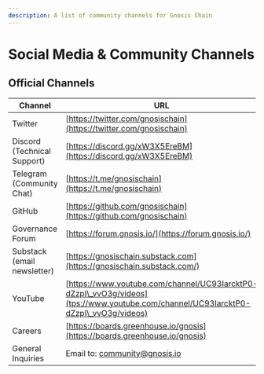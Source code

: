 ```yaml
---
description: A list of community channels for Gnosis Chain
---
```


# Social Media & Community Channels

## Official Channels

| Channel                     | URL                                                                                                                                |
| --------------------------- | ---------------------------------------------------------------------------------------------------------------------------------- |
| Twitter                     | [https://twitter.com/gnosischain](https://twitter.com/gnosischain)                                                                 |
| Discord (Technical Support) | [https://discord.gg/xW3X5EreBM](https://discord.gg/xW3X5EreBM)                                                                     |
| Telegram (Community Chat)   | [https://t.me/gnosischain](https://t.me/gnosischain)                                                                               |
| GitHub                      | [https://github.com/gnosischain](https://github.com/gnosischain)                                                                   |
| Governance Forum            | [https://forum.gnosis.io/](https://forum.gnosis.io/)                                                                               |
| Substack (email newsletter) | [https://gnosischain.substack.com](https://gnosischain.substack.com/)                                                              |
| YouTube                     | [https://www.youtube.com/channel/UC93IarcktP0-dZzpI\_vvO3g/videos](tps://www.youtube.com/channel/UC93IarcktP0-dZzpI\_vvO3g/videos) |
| Careers                     | [https://boards.greenhouse.io/gnosis](https://boards.greenhouse.io/gnosis)                                                         |
| General Inquiries           | Email to: [community@gnosis.io](mailto:community@gnosis.io)                                                                        |
